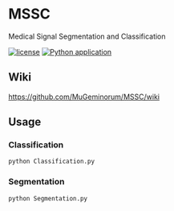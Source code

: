 # MSSC
Medical Signal Segmentation and Classification

[![license](https://img.shields.io/github/license/MuGeminorum/MSSC.svg)](https://github.com/MuGeminorum/MSSC/blob/master/LICENSE)
[![Python application](https://github.com/MuGeminorum/MSSC/workflows/Python%20application/badge.svg)](https://github.com/MuGeminorum/MSSC/actions)

## Wiki

<https://github.com/MuGeminorum/MSSC/wiki>

## Usage

### Classification
```
python Classification.py
```

### Segmentation
```
python Segmentation.py
```
